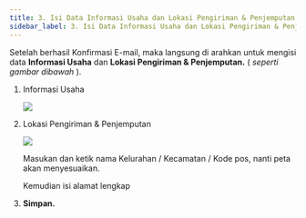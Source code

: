```yaml
---
title: 3. Isi Data Informasi Usaha dan Lokasi Pengiriman & Penjemputan
sidebar_label: 3. Isi Data Informasi Usaha dan Lokasi Pengiriman & Penjemputan
---
```

S﻿etelah berhasil Konfirmasi E-mail, maka langsung di arahkan untuk mengisi data **Informasi Usaha** dan **Lokasi Pengiriman & Penjemputan.** ( *seperti gambar dibawah* ).

1. I﻿nformasi Usaha

   ![](/img/3.-informasi-usaha_update.png)
2. L﻿okasi Pengiriman & Penjemputan

   ![](/img/3.-lokasi-pengiriman-penjemputan_update.png)

   M﻿asukan dan ketik nama Kelurahan / Kecamatan / Kode pos, nanti peta akan menyesuaikan.

   K﻿emudian isi alamat lengkap 
3. **S﻿impan.**